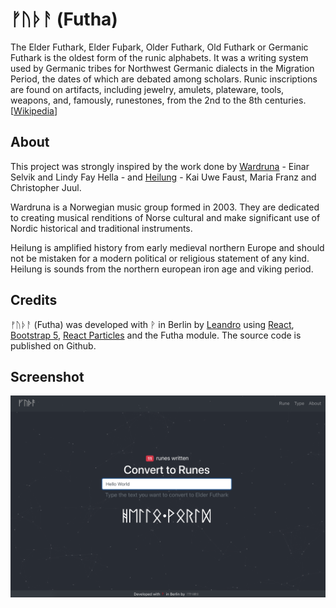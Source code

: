 # ᚠᚢᚦᚨ (Futha)

The Elder Futhark, Elder Fuþark, Older Futhark, Old Futhark or Germanic Futhark is the oldest form of the runic alphabets. It was a writing system used by Germanic tribes for Northwest Germanic dialects in the Migration Period, the dates of which are debated among scholars. Runic inscriptions are found on artifacts, including jewelry, amulets, plateware, tools, weapons, and, famously, runestones, from the 2nd to the 8th centuries. [[Wikipedia](https://en.wikipedia.org/wiki/Elder_Futhark)]

## About
This project was strongly inspired by the work done by [Wardruna](http://www.wardruna.com) - Einar Selvik and Lindy Fay Hella - and [Heilung](https://heilung.bandcamp.com/) - Kai Uwe Faust, Maria Franz and Christopher Juul.

Wardruna is a Norwegian music group formed in 2003\. They are dedicated to creating musical renditions of Norse cultural and make significant use of Nordic historical and traditional instruments.

Heilung is amplified history from early medieval northern Europe and should not be mistaken for a modern political or religious statement of any kind. Heilung is sounds from the northern european iron age and viking period.

## Credits

ᚠᚢᚦᚨ (Futha) was developed with ᚹ in Berlin by [Leandro](https://leandro.berlin) using [React](https://reactjs.org/), [Bootstrap 5](https://getbootstrap.com/), [React Particles](https://www.npmjs.com/package/react-tsparticles) and the Futha module. The source code is published on Github.

## Screenshot
<img src="./futha.png">
